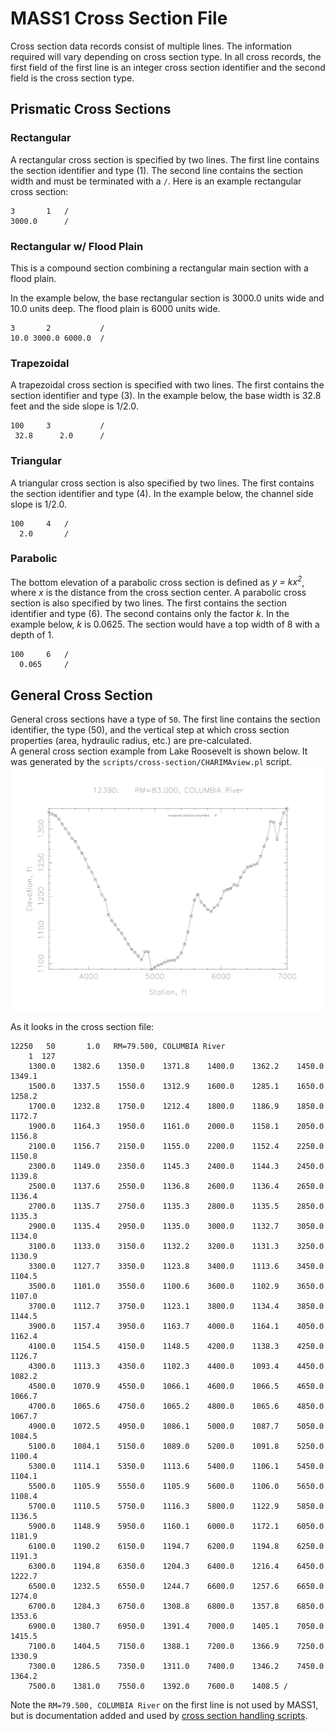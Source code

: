 # MASS1 Cross Section File

Cross section data records consist of multiple lines.  The information
required will vary depending on cross section type.  In all
cross records, the first field of the first line is an integer cross
section identifier and the second field is the cross section type.  



## Prismatic Cross Sections


### Rectangular

A rectangular cross section is specified by two lines. The first line
contains the section identifier and type (1). The second line contains
the section width and must be terminated with a `/`.  Here is an
example rectangular cross section:
```
3       1   /
3000.0      /
```

### Rectangular w/ Flood Plain

This is a compound section combining a rectangular main section with a
flood plain.  

In the example below, the base rectangular section is 3000.0 units
wide and 10.0 units deep.  The flood plain is 6000 units wide.  

```
3       2           /
10.0 3000.0 6000.0  /
```

### Trapezoidal

A trapezoidal cross section is specified with two lines.  The first
contains the section identifier and type (3).  In the example below,
the base width is 32.8 feet and the side slope is 1/2.0.  

```
100     3           /
 32.8      2.0      /
```

### Triangular

A triangular cross section is also specified by two lines.  The first
contains the section identifier and type (4).  In the example below,
the channel side slope is 1/2.0.

```
100     4   /
  2.0       /
```


### Parabolic

The bottom elevation of a parabolic cross section is defined as *y =
kx<sup>2</sup>*, where *x* is the distance from the cross section
center.  A parabolic cross section is also specified by two lines. The first
contains the section identifier and type (6).  The second contains
only the factor *k*.  In the example below, *k* is 0.0625. The section
would have a top width of 8 with a depth of 1.  

```
100     6   /
  0.065     /
```

## General Cross Section

General cross sections have a type of `50`.  The first line contains
the section identifier, the type (50), and the vertical step at which
cross section properties (area, hydraulic radius, etc.) are
pre-calculated.  
A general cross section example from Lake Roosevelt is shown below.
It was generated by the `scripts/cross-section/CHARIMAview.pl`
script. 
![A general cross section example from Lake Roosevelt](section_12250.png)

As it looks in the cross section file:
```
12250   50       1.0   RM=79.500, COLUMBIA River
    1  127
    1300.0    1382.6    1350.0    1371.8    1400.0    1362.2    1450.0    1349.1
    1500.0    1337.5    1550.0    1312.9    1600.0    1285.1    1650.0    1258.2
    1700.0    1232.8    1750.0    1212.4    1800.0    1186.9    1850.0    1172.7
    1900.0    1164.3    1950.0    1161.0    2000.0    1158.1    2050.0    1156.8
    2100.0    1156.7    2150.0    1155.0    2200.0    1152.4    2250.0    1150.8
    2300.0    1149.0    2350.0    1145.3    2400.0    1144.3    2450.0    1139.8
    2500.0    1137.6    2550.0    1136.8    2600.0    1136.4    2650.0    1136.4
    2700.0    1135.7    2750.0    1135.3    2800.0    1135.5    2850.0    1135.3
    2900.0    1135.4    2950.0    1135.0    3000.0    1132.7    3050.0    1134.0
    3100.0    1133.0    3150.0    1132.2    3200.0    1131.3    3250.0    1130.9
    3300.0    1127.7    3350.0    1123.8    3400.0    1113.6    3450.0    1104.5
    3500.0    1101.0    3550.0    1100.6    3600.0    1102.9    3650.0    1107.0
    3700.0    1112.7    3750.0    1123.1    3800.0    1134.4    3850.0    1144.5
    3900.0    1157.4    3950.0    1163.7    4000.0    1164.1    4050.0    1162.4
    4100.0    1154.5    4150.0    1148.5    4200.0    1138.3    4250.0    1126.7
    4300.0    1113.3    4350.0    1102.3    4400.0    1093.4    4450.0    1082.2
    4500.0    1070.9    4550.0    1066.1    4600.0    1066.5    4650.0    1066.7
    4700.0    1065.6    4750.0    1065.2    4800.0    1065.6    4850.0    1067.7
    4900.0    1072.5    4950.0    1086.1    5000.0    1087.7    5050.0    1084.5
    5100.0    1084.1    5150.0    1089.0    5200.0    1091.8    5250.0    1100.4
    5300.0    1114.1    5350.0    1113.6    5400.0    1106.1    5450.0    1104.1
    5500.0    1105.9    5550.0    1105.9    5600.0    1106.0    5650.0    1108.4
    5700.0    1110.5    5750.0    1116.3    5800.0    1122.9    5850.0    1136.5
    5900.0    1148.9    5950.0    1160.1    6000.0    1172.1    6050.0    1181.9
    6100.0    1190.2    6150.0    1194.7    6200.0    1194.8    6250.0    1191.3
    6300.0    1194.8    6350.0    1204.3    6400.0    1216.4    6450.0    1222.7
    6500.0    1232.5    6550.0    1244.7    6600.0    1257.6    6650.0    1274.0
    6700.0    1284.3    6750.0    1308.8    6800.0    1357.8    6850.0    1353.6
    6900.0    1380.7    6950.0    1391.4    7000.0    1405.1    7050.0    1415.5
    7100.0    1404.5    7150.0    1388.1    7200.0    1366.9    7250.0    1330.9
    7300.0    1286.5    7350.0    1311.0    7400.0    1346.2    7450.0    1364.2
    7500.0    1381.0    7550.0    1392.0    7600.0    1408.5 /
```
Note the `RM=79.500, COLUMBIA River` on the first line is not
used by MASS1, but is documentation added and used by [cross section
handling scripts](../scripts/cross-section/README.md). 

